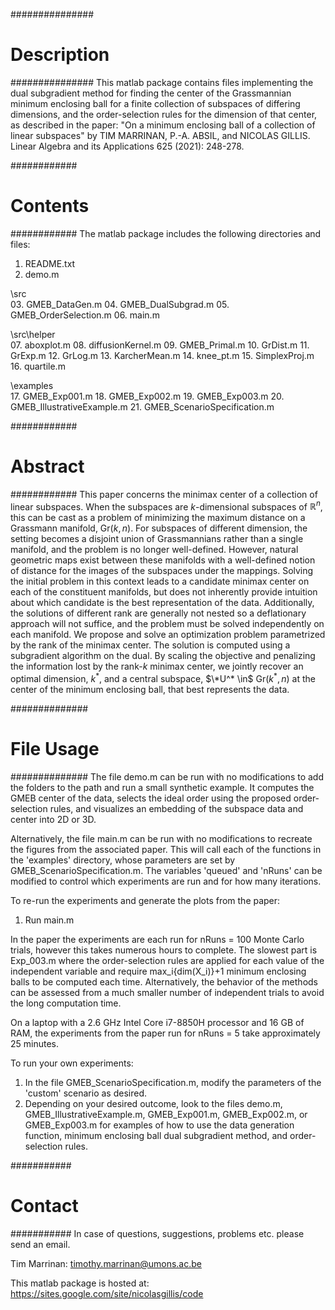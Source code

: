 ###############
# Description #
###############
This matlab package contains files implementing the dual subgradient method for finding the center of the Grassmannian minimum enclosing ball for a finite collection of subspaces of differing dimensions, and the order-selection rules for the dimension of that center, as described in the paper:
"On a minimum enclosing ball of a collection of linear subspaces" by TIM MARRINAN, P.-A. ABSIL, and NICOLAS GILLIS.
Linear Algebra and its Applications 625 (2021): 248-278.

############
# Contents #
############
The matlab package includes the following directories and files:

01. README.txt
02. demo.m

\src\
03. GMEB_DataGen.m
04. GMEB_DualSubgrad.m
05. GMEB_OrderSelection.m
06. main.m

\src\helper\
07. aboxplot.m
08. diffusionKernel.m
09. GMEB_Primal.m
10. GrDist.m
11. GrExp.m
12. GrLog.m
13. KarcherMean.m
14. knee_pt.m
15. SimplexProj.m
16. quartile.m

\examples\
17. GMEB_Exp001.m
18. GMEB_Exp002.m
19. GMEB_Exp003.m
20. GMEB_IllustrativeExample.m
21. GMEB_ScenarioSpecification.m

############
# Abstract #
############
This paper concerns the minimax center of a collection of linear subspaces.  When the subspaces are $k$-dimensional subspaces of $\mathbb{R}^n$, this can be cast as a problem of minimizing the maximum distance on a Grassmann manifold, Gr$(k,n)$.  For subspaces of different dimension, the setting becomes a disjoint union of Grassmannians rather than a single manifold, and the problem is no longer well-defined. However, natural geometric maps exist between these manifolds with a well-defined notion of distance for the images of the subspaces under the mappings. Solving the initial problem in this context leads to a candidate minimax center on each of the constituent manifolds, but does not inherently provide intuition about which candidate is the best representation of the data.  Additionally, the solutions of different rank are generally not nested so a deflationary approach will not suffice, and the problem must be solved independently on each manifold.  We propose and solve an optimization problem parametrized by the rank of the minimax center.  The solution is computed using a subgradient algorithm on the dual. By scaling the objective and penalizing the information lost by the rank-$k$ minimax center, we jointly recover an optimal dimension, $k^*$, and a central subspace, $\*U^* \in$ Gr$(k^*,n)$ at the center of the minimum enclosing ball, that best represents the data.

##############
# File Usage #
##############
The file demo.m can be run with no modifications to add the folders to the path and run a small synthetic example. It computes the GMEB center of the data, selects the ideal order using the proposed order-selection rules, and visualizes an embedding of the subspace data and center into 2D or 3D.

Alternatively, the file main.m can be run with no modifications to recreate the figures from the associated paper.  This will call each of the functions in the 'examples' directory, whose parameters are set by GMEB_ScenarioSpecification.m. The variables 'queued' and 'nRuns' can be modified to control which experiments are run and for how many iterations.

To re-run the experiments and generate the plots from the paper:
01. Run main.m

In the paper the experiments are each run for nRuns = 100 Monte Carlo trials, however this takes numerous hours to complete. The slowest part is Exp_003.m where the order-selection rules are applied for each value of the independent variable and require max_i{dim(X_i)}+1 minimum enclosing balls to be computed each time. Alternatively, the behavior of the methods can be assessed from a much smaller number of independent trials to avoid the long computation time. 

On a laptop with a 2.6 GHz Intel Core i7-8850H processor and 16 GB of RAM, the experiments from the paper run for nRuns = 5 take approximately 25 minutes. 

To run your own experiments:
01. In the file GMEB_ScenarioSpecification.m, modify the parameters of the 'custom' scenario as desired.
02. Depending on your desired outcome, look to the files demo.m, GMEB_IllustrativeExample.m, GMEB_Exp001.m, GMEB_Exp002.m, or GMEB_Exp003.m for examples of how to use the data generation function, minimum enclosing ball dual subgradient method, and order-selection rules.


###########
# Contact #
###########
In case of questions, suggestions, problems etc. please send an email.

Tim Marrinan:
timothy.marrinan@umons.ac.be

This matlab package is hosted at:
https://sites.google.com/site/nicolasgillis/code
